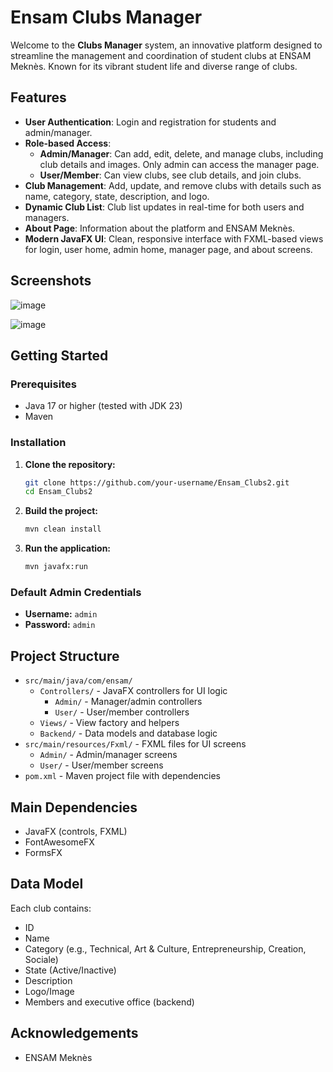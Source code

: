 # Ensam Clubs Manager

Welcome to the **Clubs Manager** system, an innovative platform designed to streamline the management and coordination of student clubs at ENSAM Meknès. Known for its vibrant student life and diverse range of clubs.

## Features

- **User Authentication**: Login and registration for students and admin/manager.
- **Role-based Access**:
  - **Admin/Manager**: Can add, edit, delete, and manage clubs, including club details and images. Only admin can access the manager page.
  - **User/Member**: Can view clubs, see club details, and join clubs.
- **Club Management**: Add, update, and remove clubs with details such as name, category, state, description, and logo.
- **Dynamic Club List**: Club list updates in real-time for both users and managers.
- **About Page**: Information about the platform and ENSAM Meknès.
- **Modern JavaFX UI**: Clean, responsive interface with FXML-based views for login, user home, admin home, manager page, and about screens.

## Screenshots

![image](https://github.com/user-attachments/assets/1355c5b3-0eb6-4c95-b2e4-6b08dddcb575)

![image](https://github.com/user-attachments/assets/18a765f3-2d04-4081-afe3-94f97e5938ef)


## Getting Started

### Prerequisites
- Java 17 or higher (tested with JDK 23)
- Maven

### Installation
1. **Clone the repository:**
   ```bash
   git clone https://github.com/your-username/Ensam_Clubs2.git
   cd Ensam_Clubs2
   ```
2. **Build the project:**
   ```bash
   mvn clean install
   ```
3. **Run the application:**
   ```bash
   mvn javafx:run
   ```

### Default Admin Credentials
- **Username:** `admin`
- **Password:** `admin`

## Project Structure

- `src/main/java/com/ensam/`
  - `Controllers/` - JavaFX controllers for UI logic
    - `Admin/` - Manager/admin controllers
    - `User/` - User/member controllers
  - `Views/` - View factory and helpers
  - `Backend/` - Data models and database logic
- `src/main/resources/Fxml/` - FXML files for UI screens
  - `Admin/` - Admin/manager screens
  - `User/` - User/member screens
- `pom.xml` - Maven project file with dependencies

## Main Dependencies
- JavaFX (controls, FXML)
- FontAwesomeFX
- FormsFX

## Data Model
Each club contains:
- ID
- Name
- Category (e.g., Technical, Art & Culture, Entrepreneurship, Creation, Sociale)
- State (Active/Inactive)
- Description
- Logo/Image
- Members and executive office (backend)

## Acknowledgements
- ENSAM Meknès

